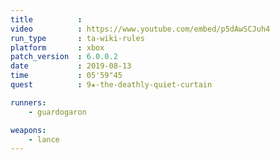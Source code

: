 ```yaml
---
title          :
video          : https://www.youtube.com/embed/p5dAwSCJuh4
run_type       : ta-wiki-rules
platform       : xbox
patch_version  : 6.0.0.2
date           : 2019-08-13
time           : 05'59"45
quest          : 9★-the-deathly-quiet-curtain

runners:
    - guardogaron

weapons:
    - lance
---
```


